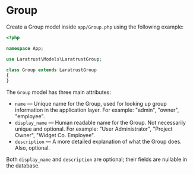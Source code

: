 # Group

Create a Group model inside `app/Group.php` using the following example:

```php
<?php

namespace App;

use Laratrust\Models\LaratrustGroup;

class Group extends LaratrustGroup
{
}
```

The `Group` model has three main attributes:

* `name` — Unique name for the Group, used for looking up group information in the application layer. For example: "admin", "owner", "employee".
* `display_name` — Human readable name for the Group. Not necessarily unique and optional. For example: "User Administrator", "Project Owner", "Widget  Co. Employee".
* `description` — A more detailed explanation of what the Group does. Also, optional.

Both `display_name` and `description` are optional; their fields are nullable in the database.